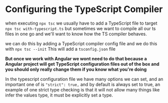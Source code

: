 # Configuring the TypeScript Compiler

when executing `npx tsc` we usually have to add a TypeScript file to target `npx tsc with-typescript.ts` but sometimes we want to compile all our ts files in one go and we'll want to know how the TS compiler behaves.

we can do this by adding a TypeScript compiler config file and we do this with `npx tsc --init`
This will add a `tsconfig.json` file

**But once we work with Angular we wont need to do that because a Angular project will get TypeScript configuration files out of the box and you should only really change them if you know what you're doing**

In the typescript configuration file we have many options we can set, and an important one of is `"strict": true,` and by default is always set to true, an example of one strict type checking is that it will not allow many things like infer the values type, it must be explicitly set a type.
